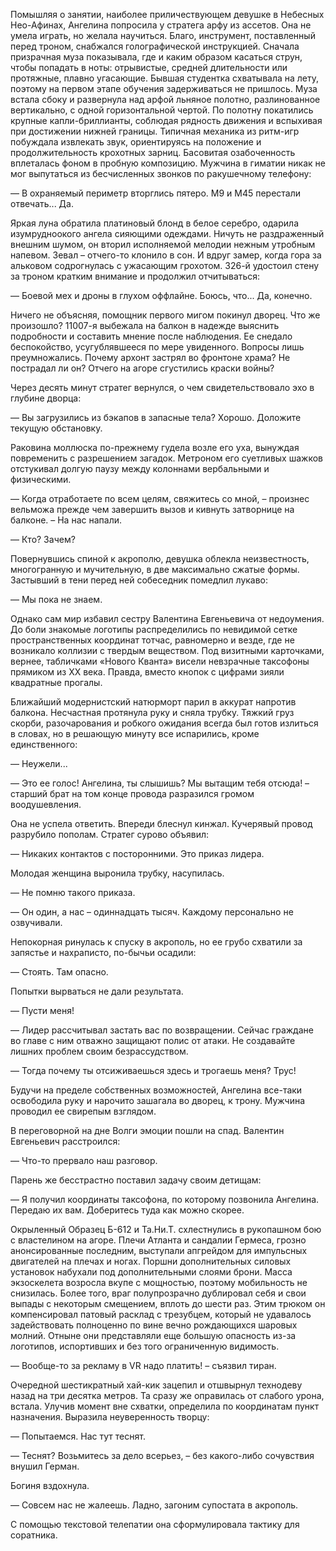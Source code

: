 Помышляя о занятии, наиболее приличествующем девушке в Небесных Нео-Афинах, Ангелина попросила у стратега арфу из ассетов. Она не умела играть, но желала научиться. Благо, инструмент, поставленный перед троном, снабжался голографической инструкцией. Сначала призрачная муза показывала, где и каким образом касаться струн, чтобы попадать в ноты: отрывистые, средней длительности или протяжные, плавно угасающие. Бывшая студентка схватывала на лету, поэтому на первом этапе обучения задерживаться не пришлось. Муза встала сбоку и развернула над арфой льняное полотно, разлинованное вертикально, с одной горизонтальной чертой. По полотну покатились крупные капли-бриллианты, соблюдая рядность движения и вспыхивая при достижении нижней границы. Типичная механика из ритм-игр побуждала извлекать звук, ориентируясь на положение и продолжительность крохотных зарниц. Басовитая озабоченность вплеталась фоном в пробную композицию. Мужчина в гиматии никак не мог выпутаться из бесчисленных звонков по ракушечному телефону:

— В охраняемый периметр вторглись пятеро. М9 и М45 перестали отвечать... Да.

Яркая луна обратила платиновый блонд в белое серебро, одарила изумрудноокого ангела сияющими одеждами. Ничуть не раздраженный внешним шумом, он вторил исполняемой мелодии нежным утробным напевом. Зевал – отчего-то клонило в сон. И вдруг замер, когда гора за альковом содрогнулась с ужасающим грохотом. 326-й удостоил стену за троном кратким внимание и продолжил отчитываться:

— Боевой мех и дроны в глухом оффлайне. Боюсь, что... Да, конечно.

Ничего не объясняя, помощник первого мигом покинул дворец. Что же произошло? 11007-я выбежала на балкон в надежде выяснить подробности и составить мнение после наблюдения. Ее снедало беспокойство, усугублявшееся по мере увиденного. Вопросы лишь преумножались. Почему архонт застрял во фронтоне храма? Не пострадал ли он? Отчего на агоре сгустились краски войны? 

Через десять минут стратег вернулся, о чем свидетельствовало эхо в глубине дворца:

— Вы загрузились из бэкапов в запасные тела? Хорошо. Доложите текущую обстановку.

Раковина моллюска по-прежнему гудела возле его уха, вынуждая повременить с разрешением загадок. Метроном его суетливых шажков отстукивал долгую паузу между колоннами вербальными и физическими.

— Когда отработаете по всем целям, свяжитесь со мной, – произнес вельможа прежде чем завершить вызов и кивнуть затворнице на балконе. – На нас напали.

— Кто? Зачем?

Повернувшись спиной к акрополю, девушка облекла неизвестность, многогранную и мучительную, в две максимально сжатые формы. Застывший в тени перед ней собеседник помедлил лукаво:

— Мы пока не знаем.

Однако сам мир избавил сестру Валентина Евгеньевича от недоумения. До боли знакомые логотипы распределились по невидимой сетке пространственных координат тотчас, равномерно и везде, где не возникало коллизии с твердым веществом. Под визитными карточками, вернее, табличками «Нового Кванта» висели невзрачные таксофоны прямиком из XX века. Правда, вместо кнопок с цифрами зияли квадратные прогалы.

Ближайший модернистский натюрморт парил в аккурат напротив балкона. Несчастная протянула руку и сняла трубку. Тяжкий груз скорби, разочарования и робкого ожидания всегда был готов излиться в словах, но в решающую минуту все испарились, кроме единственного:

— Неужели...

— Это ее голос! Ангелина, ты слышишь? Мы вытащим тебя отсюда! – старший брат на том конце провода разразился громом воодушевления.

Она не успела ответить. Впереди блеснул кинжал. Кучерявый провод разрубило пополам. Стратег сурово объявил:

— Никаких контактов с посторонними. Это приказ лидера.

Молодая женщина выронила трубку, насупилась.

— Не помню такого приказа.

— Он один, а нас – одиннадцать тысяч. Каждому персонально не озвучивали.

Непокорная ринулась к спуску в акрополь, но ее грубо схватили за запястье и нахраписто, по-бычьи осадили:

— Стоять. Там опасно.

Попытки вырваться не дали результата.

— Пусти меня!

— Лидер рассчитывал застать вас по возвращении. Сейчас граждане во главе с ним отважно защищают полис от атаки. Не создавайте лишних проблем своим безрассудством.

— Тогда почему ты отсиживаешься здесь и трогаешь меня? Трус!

Будучи на пределе собственных возможностей, Ангелина все-таки освободила руку и нарочито зашагала во дворец, к трону. Мужчина проводил ее свирепым взглядом.

В переговорной на дне Волги эмоции пошли на спад. Валентин Евгеньевич расстроился:

— Что-то прервало наш разговор.

Парень же бесстрастно поставил задачу своим детищам:

— Я получил координаты таксофона, по которому позвонила Ангелина. Передаю их вам. Доберитесь туда как можно скорее. 

Окрыленный Образец Б-612 и Та.Ни.Т. схлестнулись в рукопашном бою с властелином на агоре. Плечи Атланта и сандалии Гермеса, грозно анонсированные последним, выступали апгрейдом для импульсных двигателей на плечах и ногах. Поршни дополнительных силовых установок набухали под дополнительными слоями брони. Масса экзоскелета возросла вкупе с мощностью, поэтому мобильность не снизилась. Более того, враг полупрозрачно дублировал себя и свои выпады с некоторым смещением, вплоть до шести раз. Этим трюком он компенсировал патовый расклад с трезубцем, который не удавалось задействовать полноценно по вине вечно рождающихся шаровых молний. Отныне они представляли еще большую опасность из-за логотипов, испортивших и без того ограниченную видимость.

— Вообще-то за рекламу в VR надо платить! – съязвил тиран.

Очередной шестикратный хай-кик зацепил и отшвырнул технодеву назад на три десятка метров. Та сразу же оправилась от слабого урона, встала. Улучив момент вне схватки, определила по координатам пункт назначения. Выразила неуверенность творцу:

— Попытаемся. Нас тут теснят.

— Теснят? Возьмитесь за дело всерьез, – без какого-либо сочувствия внушил Герман.

Богиня вздохнула. 

— Совсем нас не жалеешь. Ладно, загоним супостата в акрополь.

С помощью текстовой телепатии она сформулировала тактику для соратника.
